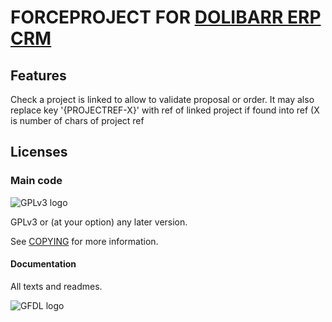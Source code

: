 # FORCEPROJECT FOR <a href="https://www.dolibarr.org">DOLIBARR ERP CRM</a>

## Features

Check a project is linked to allow to validate proposal or order. 
It may also replace key '{PROJECTREF\-X}' with ref of linked project if found into ref (X is number of chars of project ref



Licenses
--------

### Main code

![GPLv3 logo](img/gplv3.png)

GPLv3 or (at your option) any later version.

See [COPYING](COPYING) for more information.

#### Documentation

All texts and readmes.

![GFDL logo](img/gfdl.png)
